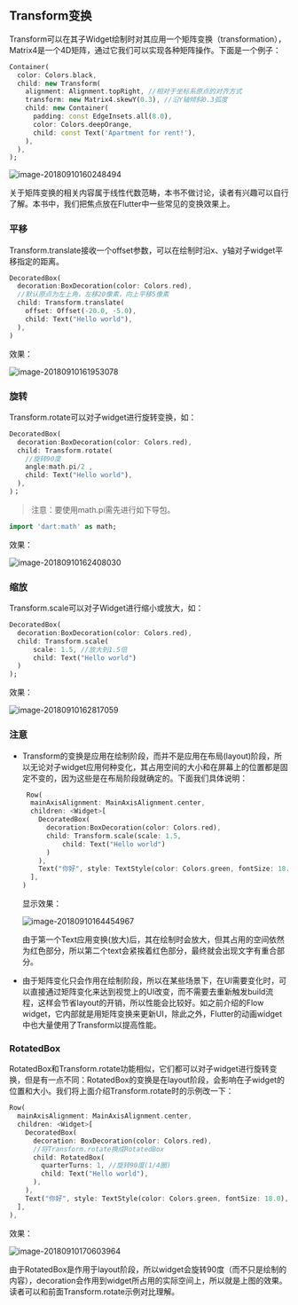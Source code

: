 ## Transform变换

Transform可以在其子Widget绘制时对其应用一个矩阵变换（transformation），Matrix4是一个4D矩阵，通过它我们可以实现各种矩阵操作。下面是一个例子：

```dart
Container(
  color: Colors.black,
  child: new Transform(
    alignment: Alignment.topRight, //相对于坐标系原点的对齐方式
    transform: new Matrix4.skewY(0.3), //沿Y轴倾斜0.3弧度
    child: new Container(
      padding: const EdgeInsets.all(8.0),
      color: Colors.deepOrange,
      child: const Text('Apartment for rent!'),
    ),
  ),
);
```



![image-20180910160248494](https://cdn.jsdelivr.net/gh/flutterchina/flutter-in-action@1.0/docs/imgs/image-20180910160248494.png)

关于矩阵变换的相关内容属于线性代数范畴，本书不做讨论，读者有兴趣可以自行了解。本书中，我们把焦点放在Flutter中一些常见的变换效果上。

### 平移

Transform.translate接收一个offset参数，可以在绘制时沿x、y轴对子widget平移指定的距离。

```dart
DecoratedBox(
  decoration:BoxDecoration(color: Colors.red),
  //默认原点为左上角，左移20像素，向上平移5像素  
  child: Transform.translate(
    offset: Offset(-20.0, -5.0),
    child: Text("Hello world"),
  ),
)
```

效果：

![image-20180910161953078](https://cdn.jsdelivr.net/gh/flutterchina/flutter-in-action@1.0/docs/imgs/image-20180910161953078.png)

### 旋转

Transform.rotate可以对子widget进行旋转变换，如：

```dart
DecoratedBox(
  decoration:BoxDecoration(color: Colors.red),
  child: Transform.rotate(
    //旋转90度
    angle:math.pi/2 ,
    child: Text("Hello world"),
  ),
)；
```
> 注意：要使用math.pi需先进行如下导包。  
```dart  
import 'dart:math' as math;  
```  

效果：

![image-20180910162408030](https://cdn.jsdelivr.net/gh/flutterchina/flutter-in-action@1.0/docs/imgs/image-20180910162408030.png)

### 缩放

Transform.scale可以对子Widget进行缩小或放大，如：

```dart
DecoratedBox(
  decoration:BoxDecoration(color: Colors.red),
  child: Transform.scale(
      scale: 1.5, //放大到1.5倍
      child: Text("Hello world")
  )
);
```

效果：

![image-20180910162817059](https://cdn.jsdelivr.net/gh/flutterchina/flutter-in-action@1.0/docs/imgs/image-20180910162817059.png)

### 注意

- Transform的变换是应用在绘制阶段，而并不是应用在布局(layout)阶段，所以无论对子widget应用何种变化，其占用空间的大小和在屏幕上的位置都是固定不变的，因为这些是在布局阶段就确定的。下面我们具体说明：

  ```dart
   Row(
    mainAxisAlignment: MainAxisAlignment.center,
    children: <Widget>[
      DecoratedBox(
        decoration:BoxDecoration(color: Colors.red),
        child: Transform.scale(scale: 1.5,
            child: Text("Hello world")
        )
      ),
      Text("你好", style: TextStyle(color: Colors.green, fontSize: 18.0),)
    ],
  )
  ```

  显示效果：

  ![image-20180910164454967](https://cdn.jsdelivr.net/gh/flutterchina/flutter-in-action@1.0/docs/imgs/image-20180910164454967.png)

  由于第一个Text应用变换(放大)后，其在绘制时会放大，但其占用的空间依然为红色部分，所以第二个text会紧挨着红色部分，最终就会出现文字有重合部分。

- 由于矩阵变化只会作用在绘制阶段，所以在某些场景下，在UI需要变化时，可以直接通过矩阵变化来达到视觉上的UI改变，而不需要去重新触发build流程，这样会节省layout的开销，所以性能会比较好。如之前介绍的Flow widget，它内部就是用矩阵变换来更新UI，除此之外，Flutter的动画widget中也大量使用了Transform以提高性能。

### RotatedBox

RotatedBox和Transform.rotate功能相似，它们都可以对子widget进行旋转变换，但是有一点不同：RotatedBox的变换是在layout阶段，会影响在子widget的位置和大小。我们将上面介绍Transform.rotate时的示例改一下：

```dart
Row(
  mainAxisAlignment: MainAxisAlignment.center,
  children: <Widget>[
    DecoratedBox(
      decoration: BoxDecoration(color: Colors.red),
      //将Transform.rotate换成RotatedBox  
      child: RotatedBox(
        quarterTurns: 1, //旋转90度(1/4圈)
        child: Text("Hello world"),
      ),
    ),
    Text("你好", style: TextStyle(color: Colors.green, fontSize: 18.0),)
  ],
),
```

效果：

![image-20180910170603964](https://cdn.jsdelivr.net/gh/flutterchina/flutter-in-action@1.0/docs/imgs/image-20180910170603964.png)



由于RotatedBox是作用于layout阶段，所以widget会旋转90度（而不只是绘制的内容），decoration会作用到widget所占用的实际空间上，所以就是上图的效果。读者可以和前面Transform.rotate示例对比理解。

